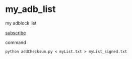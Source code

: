my_adb_list
===========

my adblock list

[subscribe](abp://subscribe/?location=https%3A%2F%2Fraw.github.com%2FMuscipular%2Fmy_adb_list%2Fmaster%2FmyList_signed.txt&amp;title=%E6%88%91%E7%9A%84%E5%88%97%E8%A1%A8)

command 
```
python addChecksum.py < myList.txt > myList_signed.txt
```